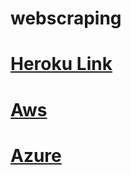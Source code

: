 # webscraping

# <a href="https://webscrappingflip.herokuapp.com/review">Heroku Link</a>
## 
# <a href="http://webscrapflip-env.eba-qt6mdus3.us-east-1.elasticbeanstalk.com/review">Aws</a>


# <a href="https://webscrapflip.azurewebsites.net/review">Azure</a>
